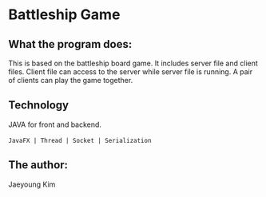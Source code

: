 # Battleship Game 

## What the program does:
This is based on the battleship board game.
It includes server file and client files. Client file can access to the server while server file is running.
A pair of clients can play the game together.

## Technology
JAVA for front and backend.<br><br>
`JavaFX | Thread | Socket | Serialization`

## The author:
Jaeyoung Kim
